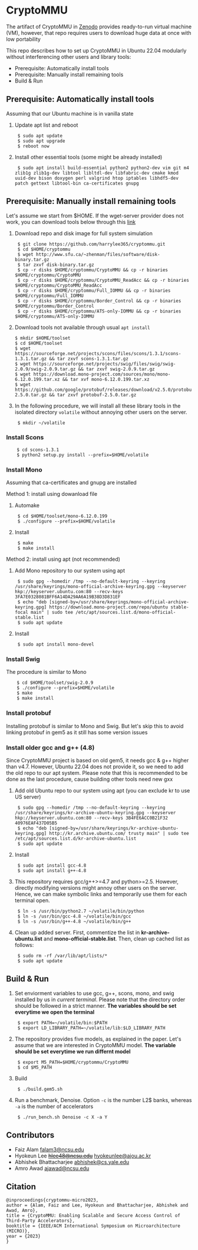 # CryptoMMU
The artifact of CryptoMMU in [Zenodo](https://doi.org/10.5281/zenodo.8287142) provides ready-to-run virtual machine (VM),
however, that repo requires users to download huge data at once with low portability

This repo describes how to set up CryptoMMU in Ubuntu 22.04 modularly without interferencing other users and library tools:
+ Prerequisite: Automatically install tools
+ Prerequisite: Manually install remaining tools
+ Build & Run


## Prerequisite: Automatically install tools
Assuming that our Ubuntu machine is in vanilla state

1. Update apt list and reboot

        $ sudo apt update
        $ sudo apt upgrade
        $ reboot now 

2. Install other essential tools (some might be already installed)

        $ sudo apt install build-essential python2 python2-dev vim git m4 zlib1g zlib1g-dev libtool libltdl-dev libfabric-dev cmake kmod uuid-dev bison doxygen perl valgrind htop iptables libhdf5-dev patch gettext libtool-bin ca-certificates gnupg


## Prerequisite: Manually install remaining tools
Let's assume we start from $HOME. If the wget-server provider does not work, you can download tools below through this [link](https://drive.google.com/drive/folders/1HdZvY4MGNwxd-EdZA5oMysj2W7hX6SSH?usp=drive_link)

1. Download repo and disk image for full system simulation

        $ git clone https://github.com/harrylee365/cryptommu.git
        $ cd $HOME/cryptommu
        $ wget http://www.sfu.ca/~zhenman/files/software/disk-binary.tar.gz
        $ tar zxvf disk-binary.tar.gz
        $ cp -r disks $HOME/cryptommu/CryptoMMU && cp -r binaries $HOME/cryptommu/CryptoMMU
        $ cp -r disks $HOME/cryptommu/CryptoMMU_ReadAcc && cp -r binaries $HOME/cryptommu/CryptoMMU_ReadAcc
        $ cp -r disks $HOME/cryptommu/Full_IOMMU && cp -r binaries $HOME/cryptommu/Full_IOMMU
        $ cp -r disks $HOME/cryptommu/Border_Control && cp -r binaries $HOME/cryptommu/Border_Control
        $ cp -r disks $HOME/cryptommu/ATS-only-IOMMU && cp -r binaries $HOME/cryptommu/ATS-only-IOMMU

 2. Download tools not available through usual `apt install`

        $ mkdir $HOME/toolset 
        $ cd $HOME/toolset
        $ wget  https://sourceforge.net/projects/scons/files/scons/1.3.1/scons-1.3.1.tar.gz && tar zxvf scons-1.3.1.tar.gz
        $ wget https://sourceforge.net/projects/swig/files/swig/swig-2.0.9/swig-2.0.9.tar.gz && tar zxvf swig-2.0.9.tar.gz
        $ wget https://download.mono-project.com/sources/mono/mono-6.12.0.199.tar.xz && tar xvf mono-6.12.0.199.tar.xz
        $ wget https://github.com/google/protobuf/releases/download/v2.5.0/protobuf-2.5.0.tar.gz && tar zxvf protobuf-2.5.0.tar.gz

3. In the following procedure, we will install all these library tools in the isolated directory `volatile` without annoying other users on the server.

        $ mkdir ~/volatile

### Install Scons

        $ cd scons-1.3.1
        $ python2 setup.py install --prefix=$HOME/volatile

### Install Mono 
Assuming that ca-certificates and gnupg are installed

Method 1: install using dowanload file
1. Automake

        $ cd $HOME/toolset/mono-6.12.0.199
        $ ./configure --prefix=$HOME/volatile

2. Install

        $ make 
        $ make install

Method 2: install using apt (not recommended)

1. Add Mono repository to our system using apt

        $ sudo gpg --homedir /tmp --no-default-keyring --keyring /usr/share/keyrings/mono-official-archive-keyring.gpg --keyserver hkp://keyserver.ubuntu.com:80 --recv-keys 3FA7E0328081BFF6A14DA29AA6A19B38D3D831EF
        $ echo "deb [signed-by=/usr/share/keyrings/mono-official-archive-keyring.gpg] https://download.mono-project.com/repo/ubuntu stable-focal main" | sudo tee /etc/apt/sources.list.d/mono-official-stable.list
        $ sudo apt update

2. Install

        $ sudo apt install mono-devel

### Install Swig
The procedure is similar to Mono

        $ cd $HOME/toolset/swig-2.0.9
        $ ./configure --prefix=$HOME/volatile
        $ make 
        $ make install

### Install protobuf
Installing protobuf is similar to Mono and Swig. 
But let's skip this to avoid linking protobuf in gem5 as it still has some version issues

### Install older gcc and g++ (4.8)
Since CryptoMMU project is based on old gem5, it needs gcc & g++ higher than v4.7. 
However, Ubuntu 22.04 does not provide it, so we need to add the old repo to our apt system. 
Please note that this is recommended to be done as the last procedure, cause building other tools need new gxx

1. Add old Ubuntu repo to our system using apt (you can exclude kr to use US server)

        $ sudo gpg --homedir /tmp --no-default-keyring --keyring /usr/share/keyrings/kr-archive-ubuntu-keyring.gpg --keyserver hkp://keyserver.ubuntu.com:80 --recv-keys 3B4FE6ACC0B21F32 40976EAF437D05B5
        $ echo "deb [signed-by=/usr/share/keyrings/kr-archive-ubuntu-keyring.gpg] http://kr.archive.ubuntu.com/ trusty main" | sudo tee /etc/apt/sources.list.d/kr-archive-ubuntu.list
        $ sudo apt update

2. Install 

        $ sudo apt install gcc-4.8
        $ sudo apt install g++-4.8

3. This repository requires gcc/g++>=4.7 and python>=2.5. However, directly modifying versions might annoy other users on the server. Hence, we can make symbolic links and temporarily use them for each terminal open. 

        $ ln -s /usr/bin/python2.7 ~/volatile/bin/python
        $ ln -s /usr/bin/gcc-4.8 ~/volatile/bin/gcc
        $ ln -s /usr/bin/g++-4.8 ~/volatile/bin/g++

4. Clean up added server. First, commentize the list in **kr-archive-ubuntu.list** and **mono-official-stable.list**. Then, clean up cached list as follows:

        $ sudo rm -rf /var/lib/apt/lists/*
        $ sudo apt update


## Build & Run

1. Set enviorment variables to use gcc, g++, scons, mono, and swig installed by us in *current terminal*. Please note that the directory order should be followed in a strict manner. **The variables should be set everytime we open the terminal**

        $ export PATH=~/volatile/bin:$PATH
        $ export LD_LIBRARY_PATH=~/volatile/lib:$LD_LIBRARY_PATH

2. The repository provides five models, as explained in the paper. Let's assume that we are interested in CryptoMMU model. **The variable should be set everytime we run differnt model**

        $ export M5_PATH=$HOME/cryptommu/CryptoMMU
        $ cd $M5_PATH

3. Build 

        $ ./build.gem5.sh

4. Run a benchmark, Denoise. Option `-c` is the number L2$ banks, whereas `-a` is the number of accelerators

        $ ./run_bench.sh Denoise -c X -a Y


## Contributors
+ Faiz Alam                 falam3@ncsu.edu
+ Hyokeun Lee               ~~hlee48@ncsu.edu~~ hyokeunlee@ajou.ac.kr
+ Abhishek Bhattacharjee    abhishek@cs.yale.edu
+ Amro Awad                 ajawad@ncsu.edu


## Citation
```
@inproceedings{cryptommu-micro2023, 
author = {Alam, Faiz and Lee, Hyokeun and Bhattacharjee, Abhishek and Awad, Amro},
title = {CryptoMMU: Enabling Scalable and Secure Access Control of Third-Party Accelerators},
booktitle = {IEEE/ACM International Symposium on Microarchitecture (MICRO)},
year = {2023}
}
```

